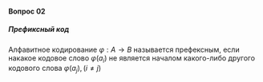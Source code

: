 #### Вопрос 02

##### Префиксный код

Алфавитное кодирование $\varphi: A \rightarrow B$ называется префексным, если накакое кодовое слово $\varphi(a_i)$ не является началом какого-либо другого кодового слова $\varphi (a_j), (i \neq j)$
